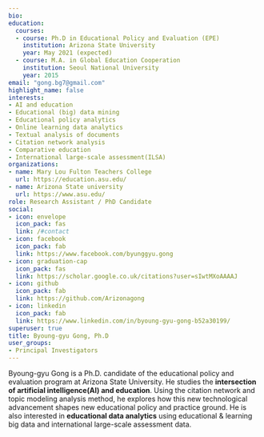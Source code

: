 ```yaml
---
bio:
education:
  courses:
  - course: Ph.D in Educational Policy and Evaluation (EPE)
    institution: Arizona State University
    year: May 2021 (expected)
  - course: M.A. in Global Education Cooperation
    institution: Seoul National University
    year: 2015
email: "gong.bg7@gmail.com"
highlight_name: false
interests: 
- AI and education
- Educational (big) data mining
- Educational policy analytics
- Online learning data analytics 
- Textual analysis of documents
- Citation network analysis
- Comparative education
- International large-scale assessment(ILSA)
organizations:
- name: Mary Lou Fulton Teachers College
  url: https://education.asu.edu/
- name: Arizona State university
  url: https://www.asu.edu/
role: Research Assistant / PhD Candidate
social:
- icon: envelope
  icon_pack: fas
  link: /#contact
- icon: facebook
  icon_pack: fab
  link: https://www.facebook.com/byunggyu.gong
- icon: graduation-cap
  icon_pack: fas
  link: https://scholar.google.co.uk/citations?user=sIwtMXoAAAAJ
- icon: github
  icon_pack: fab
  link: https://github.com/Arizonagong
- icon: linkedin
  icon_pack: fab
  link: https://www.linkedin.com/in/byoung-gyu-gong-b52a30199/
superuser: true
title: Byoung-gyu Gong, Ph.D
user_groups: 
- Principal Investigators
---
```

Byoung-gyu Gong is a Ph.D. candidate of the educational policy and evaluation program at Arizona State University. He studies the **intersection of artificial intelligence(AI) and education**. Using the citation network and topic modeling analysis method, he explores how this new technological advancement shapes new educational policy and practice ground. He is also interested in **educational data analytics** using educational & learning big data and international large-scale assessment data.

 
